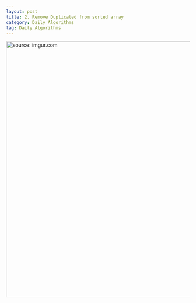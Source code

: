 ```yaml
---
layout: post
title: 2. Remove Duplicated from sorted array
category: Daily Algorithms
tag: Daily Algorithms
---
```



<a href="https://postimg.cc/CnnmrW9w"><img src="https://i.postimg.cc/rsQ3sTJR/Capture.jpg" width="700px" title="source: imgur.com" /><a>
